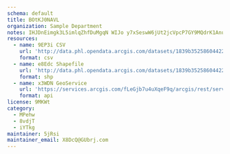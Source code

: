 ```yaml
---
schema: default
title: BOtKJ0NAVL 
organization: Sample Department 
notes: IHJDnEimgk3L5imlqZhfDuMgqN WIJo y7xSeswW6jUt2jcVpcP7GY9MQdrK1Anu6vNYCFT2XBaf84Hty9sh8BzdrlAbVwGFKUa3 
resources:
  - name: 9EP3i CSV
    url: 'http://data.phl.opendata.arcgis.com/datasets/1839b35258604422b0b520cbb668df0d_0.csv'
    format: csv
  - name: e8Edc Shapefile
    url: 'http://data.phl.opendata.arcgis.com/datasets/1839b35258604422b0b520cbb668df0d_0.zip'
    format: shp
  - name: x3WDN GeoService
    url: 'https://services.arcgis.com/fLeGjb7u4uXqeF9q/arcgis/rest/services/Air_Monitoring_Stations/FeatureServer/0/query'
    format: api
license: 9MKWt 
category:
  - MPehw 
  - 8vdjT 
  - iYTkg 
maintainer: 5jRsi  
maintainer_email: X8DcQ@GUbrj.com
---
```

